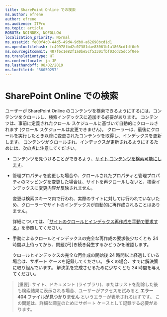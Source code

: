 ```yaml
---
title: SharePoint Online での検索
ms.author: efrene
author: efrene
ms.audience: ITPro
ms.topic: article
ROBOTS: NOINDEX, NOFOLLOW
localization_priority: Normal
ms.assetid: fe00f4c0-44d5-49d4-9db0-a62698bcd1d1
ms.openlocfilehash: fc49978fbd2c07381dae83061b1a1868cd1df0d0
ms.sourcegitcommit: 407f6c1e82f1a0be5cf53301fbf03cd25dcbf0ee
ms.translationtype: HT
ms.contentlocale: ja-JP
ms.lasthandoff: 08/02/2019
ms.locfileid: "36059257"
---
```

# <a name="search-in-sharepoint-online"></a>SharePoint Online での検索

ユーザーが SharePoint Online のコンテンツを検索できるようにするには、コンテンツをクロールし、検索インデックスに追加する必要があります。 コンテンツは、事前に定義されたクロール スケジュールに基づいて自動的にクロールされます (クロール スケジュールは変更できません)。 クローラーは、最後にクロールを実行したとき以降に変更されたコンテンツを取得し、インデックスを更新します。 コンテンツがクロールされ、インデックスが更新されるようにするためには、次の点に注意してください。

- コンテンツを見つけることができるよう、[サイト コンテンツを検索可能にします](https://docs.microsoft.com/sharepoint/make-site-content-searchable)。

- 管理プロパティを変更した場合や、クロールされたプロパティと管理プロパティのマッピングを変更した場合は、サイトを再クロールしないと、検索インデックスに変更内容が反映されません。 

    変更は検索スキーマ内で行われ、実際のサイトに対しては行われていないため、クローラーでサイトのインデックスが自動的に再作成されることはありません。 

    詳細については、「[サイトのクロールとインデックス再作成を手動で要求する](https://docs.microsoft.com/sharepoint/crawl-site-conten)」を参照してください。

- 手動によるクロールとインデックスの完全な再作成の要求後少なくとも 24 時間以上待ってから、問題が引き続き発生するかどうかを確認します。 

    クロールとインデックスの完全な再作成の開始後 24 時間以上経過している場合は、サポート ケースを記録してください。 多くの場合、すでに解決策に取り組んでいます。 解決策を完成させるために少なくとも 24 時間を与えてください。

>[重要]: サイト、ドキュメント (ライブラリ)、またはリストを削除した後も検索結果に表示される場合、ユーザーがアクセスを試みると **エラー 404 ファイルが見つかりません** というエラーが表示されるはずです。 この問題は、詳細な調査のためにサポート ケースとして記録する必要があります。 



